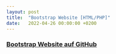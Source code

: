 ```yaml
---
layout: post
title:  "Bootstrap Website [HTML/PHP]"
date:   2022-04-26 00:00:00 +0200
---
```


<h3><a href="https://github.com/enricoKoschel/bootstrap-website">Bootstrap Website auf GitHub</a></h3>